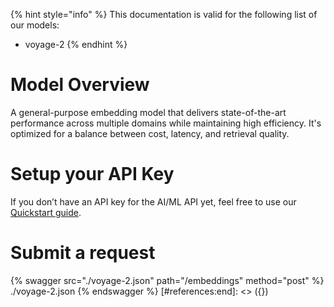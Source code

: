 [#references:start]: <> ({ "template": "openapi" })
{% hint style="info" %}
This documentation is valid for the following list of our models:
* voyage-2
{% endhint %}

# Model Overview
A general-purpose embedding model that delivers state-of-the-art performance across multiple domains while maintaining high efficiency. It&#x27;s optimized for a balance between cost, latency, and retrieval quality.

# Setup your API Key
If you don’t have an API key for the AI/ML API yet, feel free to use our [Quickstart guide](https://docs.aimlapi.com/quickstart/setting-up).

# Submit a request
{% swagger src="./voyage-2.json" path="/embeddings" method="post" %}
./voyage-2.json
{% endswagger %}
[#references:end]: <> ({})